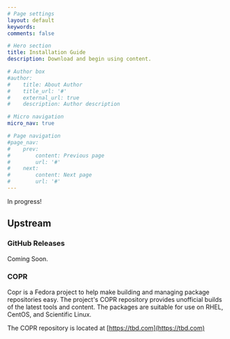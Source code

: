 ```yaml
---
# Page settings
layout: default
keywords:
comments: false

# Hero section
title: Installation Guide
description: Download and begin using content.

# Author box
#author:
#    title: About Author
#    title_url: '#'
#    external_url: true
#    description: Author description

# Micro navigation
micro_nav: true

# Page navigation
#page_nav:
#    prev:
#        content: Previous page
#        url: '#'
#    next:
#        content: Next page
#        url: '#'
---
```

In progress!

## Upstream

### GitHub Releases
Coming Soon.


### COPR
Copr is a Fedora project to help make building and managing package repositories easy. The project's COPR repository provides unofficial builds of the latest tools and content. The packages are suitable for use on RHEL, CentOS, and Scientific Linux.

The COPR repository is located at [https://tbd.com](https://tbd.com)
